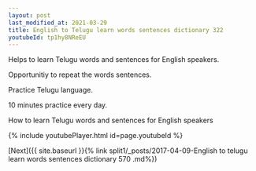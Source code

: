 ```yaml
---
layout: post
last_modified_at: 2021-03-29
title: English to Telugu learn words sentences dictionary 322 
youtubeId: tp1hy8NReEU
---
```

 
 
Helps to learn Telugu words and sentences for English speakers.

Opportunitiy to repeat the words sentences. 

Practice Telugu language. 
 
10 minutes practice every day. 
 
How to learn Telugu words and sentences for English speakers 
 
{% include youtubePlayer.html id=page.youtubeId %}
 
 
[Next]({{ site.baseurl }}{% link  split1/_posts/2017-04-09-English to telugu learn words sentences dictionary 570 .md%})
 
